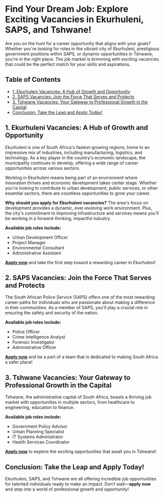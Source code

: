 # Find Your Dream Job: Explore Exciting Vacancies in Ekurhuleni, SAPS, and Tshwane!

Are you on the hunt for a career opportunity that aligns with your goals? Whether you're looking for roles in the vibrant city of Ekurhuleni, prestigious government positions within SAPS, or dynamic opportunities in Tshwane, you're in the right place. The job market is brimming with exciting vacancies that could be the perfect match for your skills and aspirations.

## Table of Contents
- [1. Ekurhuleni Vacancies: A Hub of Growth and Opportunity](#1-ekurhuleni-vacancies-a-hub-of-growth-and-opportunity)
- [2. SAPS Vacancies: Join the Force That Serves and Protects](#2-saps-vacancies-join-the-force-that-serves-and-protects)
- [3. Tshwane Vacancies: Your Gateway to Professional Growth in the Capital](#3-tshwane-vacancies-your-gateway-to-professional-growth-in-the-capital)
- [Conclusion: Take the Leap and Apply Today!](#conclusion-take-the-leap-and-apply-today)

## 1. Ekurhuleni Vacancies: A Hub of Growth and Opportunity
Ekurhuleni is one of South Africa's fastest-growing regions, home to an impressive mix of industries, including manufacturing, logistics, and technology. As a key player in the country's economic landscape, the municipality continues to develop, offering a wide range of career opportunities across various sectors.

Working in Ekurhuleni means being part of an environment where innovation thrives and economic development takes center stage. Whether you're looking to contribute to urban development, public services, or other essential sectors, there are countless opportunities to grow your career.

**Why should you apply for Ekurhuleni vacancies?** The area's focus on development provides a dynamic, ever-evolving work environment. Plus, the city's commitment to improving infrastructure and services means you'll be working in a forward-thinking, impactful industry.

**Available job roles include:**
- Urban Development Officer
- Project Manager
- Environmental Consultant
- Administrative Assistant

**[Apply now](https://cozavacancies.com/job/www-ekurhuleni-gov-za-vacancies/)** and take the first step toward a rewarding career in Ekurhuleni!

## 2. SAPS Vacancies: Join the Force That Serves and Protects
The South African Police Service (SAPS) offers one of the most rewarding career paths for individuals who are passionate about making a difference in their communities. As a member of SAPS, you'll play a crucial role in ensuring the safety and security of the nation.

**Available job roles include:**
- Police Officer
- Crime Intelligence Analyst
- Forensic Investigator
- Administrative Officer

**[Apply now](https://cozavacancies.com/job/www-saps-gov-za-vacancies/)** and be a part of a team that is dedicated to making South Africa a safer place!

## 3. Tshwane Vacancies: Your Gateway to Professional Growth in the Capital
Tshwane, the administrative capital of South Africa, boasts a thriving job market with opportunities in multiple sectors, from healthcare to engineering, education to finance.

**Available job roles include:**
- Government Policy Advisor
- Urban Planning Specialist
- IT Systems Administrator
- Health Services Coordinator

**[Apply now](https://cozavacancies.com/?post_type=job_listing&p=69)** to explore the exciting opportunities that await you in Tshwane!

## Conclusion: Take the Leap and Apply Today!
Ekurhuleni, SAPS, and Tshwane are all offering incredible job opportunities for talented individuals ready to make an impact. Don’t wait—**apply now** and step into a world of professional growth and opportunity!
